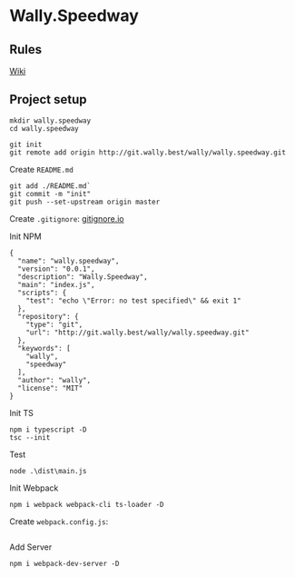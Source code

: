 # Wally.Speedway

## Rules

[Wiki](https://en.wikipedia.org/wiki/Motorcycle_speedway)

## Project setup

```
mkdir wally.speedway
cd wally.speedway

git init
git remote add origin http://git.wally.best/wally/wally.speedway.git
```

Create `README.md`

```
git add ./README.md`
git commit -m "init"
git push --set-upstream origin master
```

Create `.gitignore`: [gitignore.io](https://www.toptal.com/developers/gitignore?templates=node)

Init NPM

```
{                                                            
  "name": "wally.speedway",                                  
  "version": "0.0.1",                                        
  "description": "Wally.Speedway",                           
  "main": "index.js",                                        
  "scripts": {                                               
    "test": "echo \"Error: no test specified\" && exit 1"    
  },                                                         
  "repository": {                                            
    "type": "git",                                           
    "url": "http://git.wally.best/wally/wally.speedway.git"  
  },                                                         
  "keywords": [                                              
    "wally",                                                 
    "speedway"                                               
  ],                                                         
  "author": "wally",                                         
  "license": "MIT"                                           
}
```

Init TS

```
npm i typescript -D
tsc --init
```

Test

```
node .\dist\main.js
```

Init Webpack

```
npm i webpack webpack-cli ts-loader -D
```

Create `webpack.config.js`:

```

```

Add Server

```
npm i webpack-dev-server -D
```